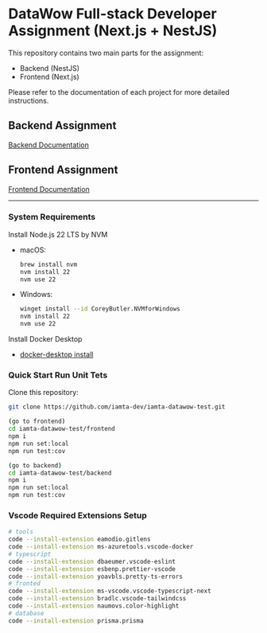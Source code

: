# DataWow Full-stack Developer Assignment (Next.js + NestJS)

This repository contains two main parts for the assignment:
- Backend (NestJS)
- Frontend (Next.js)

Please refer to the documentation of each project for more detailed instructions.

## Backend Assignment
[Backend Documentation](./backend/README.md)

## Frontend Assignment
[Frontend Documentation](./frontend/README.md)

---

### System Requirements

Install Node.js 22 LTS by NVM
- macOS:  
  ```sh
  brew install nvm
  nvm install 22
  nvm use 22
  ```

- Windows:  
  ```sh
  winget install --id CoreyButler.NVMforWindows
  nvm install 22
  nvm use 22
  ```
Install Docker Desktop
- [docker-desktop install](https://www.docker.com/products/docker-desktop/)

### Quick Start Run Unit Tets
Clone this repository:
```bash
git clone https://github.com/iamta-dev/iamta-datawow-test.git

(go to frontend)
cd iamta-datawow-test/frontend
npm i
npm run set:local
npm run test:cov

(go to backend)
cd iamta-datawow-test/backend
npm i
npm run set:local
npm run test:cov
```

### Vscode Required Extensions Setup
```sh
# tools
code --install-extension eamodio.gitlens
code --install-extension ms-azuretools.vscode-docker
# typescript
code --install-extension dbaeumer.vscode-eslint
code --install-extension esbenp.prettier-vscode
code --install-extension yoavbls.pretty-ts-errors
# fronted
code --install-extension ms-vscode.vscode-typescript-next
code --install-extension bradlc.vscode-tailwindcss
code --install-extension naumovs.color-highlight
# database
code --install-extension prisma.prisma
```